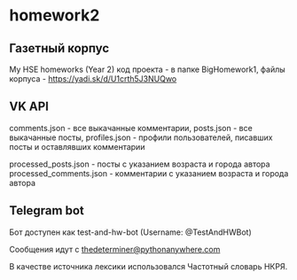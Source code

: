 # homework2
## Газетный корпус
My HSE homeworks (Year 2)
код проекта - в папке BigHomework1,
файлы корпуса - https://yadi.sk/d/U1crth5J3NUQwo

## VK API
comments.json - все выкачанные комментарии,
posts.json - все выкачанные посты,
profiles.json - профили пользователей, писавших посты и оставлявших комментарии

processed_posts.json - посты с указанием возраста и города автора
processed_comments.json - комментарии с указанием возраста и города автора

## Telegram bot
Бот доcтупен как test-and-hw-bot (Username: @TestAndHWBot)

Сообщения идут с thedeterminer@pythonanywhere.com

В качестве источника лексики использовался Частотный словарь НКРЯ.
